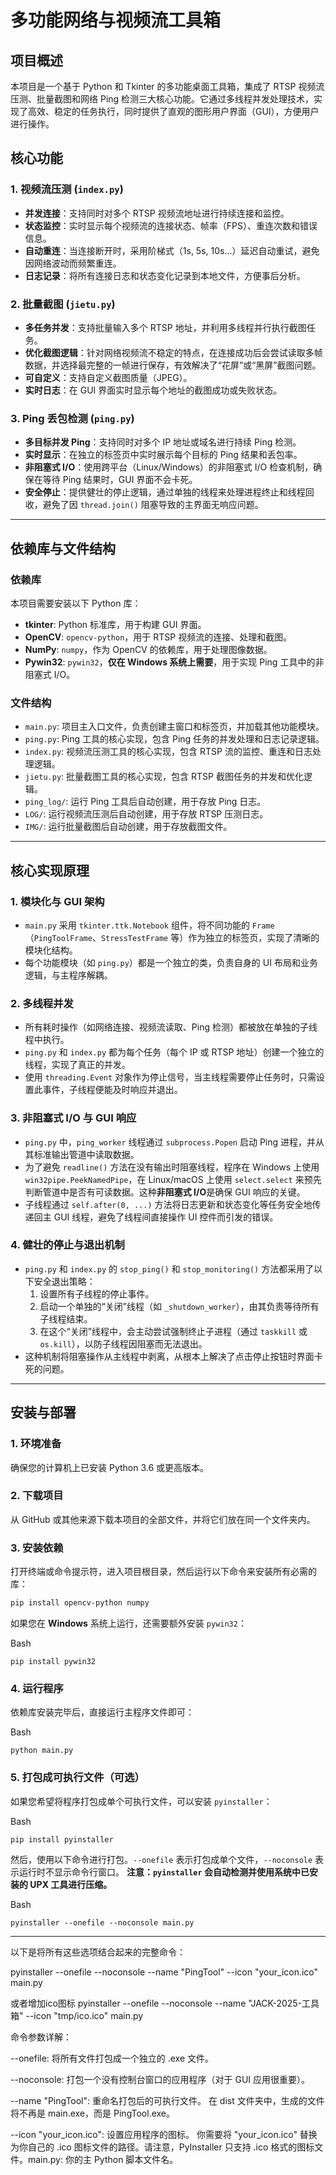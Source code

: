 # 多功能网络与视频流工具箱

## 项目概述

本项目是一个基于 Python 和 Tkinter 的多功能桌面工具箱，集成了 RTSP 视频流压测、批量截图和网络 Ping 检测三大核心功能。它通过多线程并发处理技术，实现了高效、稳定的任务执行，同时提供了直观的图形用户界面（GUI），方便用户进行操作。

## 核心功能
  
### 1. 视频流压测 (`index.py`)

- **并发连接**：支持同时对多个 RTSP 视频流地址进行持续连接和监控。
- **状态监控**：实时显示每个视频流的连接状态、帧率（FPS）、重连次数和错误信息。
- **自动重连**：当连接断开时，采用阶梯式（1s, 5s, 10s...）延迟自动重试，避免因网络波动而频繁重连。
- **日志记录**：将所有连接日志和状态变化记录到本地文件，方便事后分析。

### 2. 批量截图 (`jietu.py`)

- **多任务并发**：支持批量输入多个 RTSP 地址，并利用多线程并行执行截图任务。
- **优化截图逻辑**：针对网络视频流不稳定的特点，在连接成功后会尝试读取多帧数据，并选择最完整的一帧进行保存，有效解决了“花屏”或“黑屏”截图问题。
- **可自定义**：支持自定义截图质量（JPEG）。
- **实时日志**：在 GUI 界面实时显示每个地址的截图成功或失败状态。

### 3. Ping 丢包检测 (`ping.py`)

- **多目标并发 Ping**：支持同时对多个 IP 地址或域名进行持续 Ping 检测。
- **实时显示**：在独立的标签页中实时展示每个目标的 Ping 结果和丢包率。
- **非阻塞式 I/O**：使用跨平台（Linux/Windows）的非阻塞式 I/O 检查机制，确保在等待 Ping 结果时，GUI 界面不会卡死。
- **安全停止**：提供健壮的停止逻辑，通过单独的线程来处理进程终止和线程回收，避免了因 `thread.join()` 阻塞导致的主界面无响应问题。

---

## 依赖库与文件结构

### 依赖库

本项目需要安装以下 Python 库：

- **tkinter**: Python 标准库，用于构建 GUI 界面。
- **OpenCV**: `opencv-python`，用于 RTSP 视频流的连接、处理和截图。
- **NumPy**: `numpy`，作为 OpenCV 的依赖库，用于处理图像数据。
- **Pywin32**: `pywin32`，**仅在 Windows 系统上需要**，用于实现 Ping 工具中的非阻塞式 I/O。

### 文件结构

- `main.py`: 项目主入口文件，负责创建主窗口和标签页，并加载其他功能模块。
- `ping.py`: Ping 工具的核心实现，包含 Ping 任务的并发处理和日志记录逻辑。
- `index.py`: 视频流压测工具的核心实现，包含 RTSP 流的监控、重连和日志处理逻辑。
- `jietu.py`: 批量截图工具的核心实现，包含 RTSP 截图任务的并发和优化逻辑。
- `ping_log/`: 运行 Ping 工具后自动创建，用于存放 Ping 日志。
- `LOG/`: 运行视频流压测后自动创建，用于存放 RTSP 压测日志。
- `IMG/`: 运行批量截图后自动创建，用于存放截图文件。

---

## 核心实现原理

### 1. 模块化与 GUI 架构

- `main.py` 采用 `tkinter.ttk.Notebook` 组件，将不同功能的 `Frame`（`PingToolFrame`、`StressTestFrame` 等）作为独立的标签页，实现了清晰的模块化结构。
- 每个功能模块（如 `ping.py`）都是一个独立的类，负责自身的 UI 布局和业务逻辑，与主程序解耦。

### 2. 多线程并发

- 所有耗时操作（如网络连接、视频流读取、Ping 检测）都被放在单独的子线程中执行。
- `ping.py` 和 `index.py` 都为每个任务（每个 IP 或 RTSP 地址）创建一个独立的线程，实现了真正的并发。
- 使用 `threading.Event` 对象作为停止信号，当主线程需要停止任务时，只需设置此事件，子线程便能及时响应并退出。

### 3. 非阻塞式 I/O 与 GUI 响应

- `ping.py` 中，`ping_worker` 线程通过 `subprocess.Popen` 启动 Ping 进程，并从其标准输出管道中读取数据。
- 为了避免 `readline()` 方法在没有输出时阻塞线程，程序在 Windows 上使用 `win32pipe.PeekNamedPipe`，在 Linux/macOS 上使用 `select.select` 来预先判断管道中是否有可读数据。这种**非阻塞式 I/O**是确保 GUI 响应的关键。
- 子线程通过 `self.after(0, ...)` 方法将日志更新和状态变化等任务安全地传递回主 GUI 线程，避免了线程间直接操作 UI 控件而引发的错误。

### 4. 健壮的停止与退出机制

- `ping.py` 和 `index.py` 的 `stop_ping()` 和 `stop_monitoring()` 方法都采用了以下安全退出策略：
    1. 设置所有子线程的停止事件。
    2. 启动一个单独的“关闭”线程（如 `_shutdown_worker`），由其负责等待所有子线程结束。
    3. 在这个“关闭”线程中，会主动尝试强制终止子进程（通过 `taskkill` 或 `os.kill`），以防子线程因阻塞而无法退出。
- 这种机制将阻塞操作从主线程中剥离，从根本上解决了点击停止按钮时界面卡死的问题。

---

## 安装与部署

### 1. 环境准备

确保您的计算机上已安装 Python 3.6 或更高版本。

### 2. 下载项目

从 GitHub 或其他来源下载本项目的全部文件，并将它们放在同一个文件夹内。

### 3. 安装依赖

打开终端或命令提示符，进入项目根目录，然后运行以下命令来安装所有必需的库：

```bash
pip install opencv-python numpy
```

如果您在 **Windows** 系统上运行，还需要额外安装 `pywin32`：

Bash

`pip install pywin32`

### 4. 运行程序

依赖库安装完毕后，直接运行主程序文件即可：

Bash

`python main.py`

### 5. 打包成可执行文件（可选）

如果您希望将程序打包成单个可执行文件，可以安装 `pyinstaller`：

Bash

`pip install pyinstaller`

然后，使用以下命令进行打包。`--onefile` 表示打包成单个文件，`--noconsole` 表示运行时不显示命令行窗口。
**注意：`pyinstaller` 会自动检测并使用系统中已安装的 UPX 工具进行压缩。**

Bash

`pyinstaller --onefile --noconsole main.py`

-------------------------------------------------------------------------------
以下是将所有这些选项结合起来的完整命令：

pyinstaller --onefile --noconsole --name "PingTool" --icon "your_icon.ico" main.py

或者增加ico图标
pyinstaller --onefile --noconsole --name "JACK-2025-工具箱" --icon "tmp/ico.ico" main.py

命令参数详解：

--onefile: 将所有文件打包成一个独立的 .exe 文件。

--noconsole: 打包一个没有控制台窗口的应用程序（对于 GUI 应用很重要）。

--name "PingTool": 重命名打包后的可执行文件。 在 dist 文件夹中，生成的文件将不再是 main.exe，而是 PingTool.exe。

--icon "your_icon.ico": 设置应用程序的图标。 你需要将 "your_icon.ico" 替换为你自己的 .ico 图标文件的路径。请注意，PyInstaller 只支持 .ico 格式的图标文件。main.py: 你的主 Python 脚本文件名。

